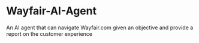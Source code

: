 # Wayfair-AI-Agent
An AI agent that can navigate Wayfair.com given an objective and provide a report on the customer experience
